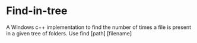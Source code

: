 # Find-in-tree
A Windows c++ implementation to find the number of times a file is present in a given tree of folders.
Use find [path] [filename]
